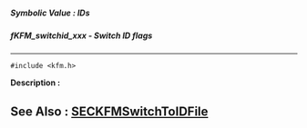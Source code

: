 ##### Symbolic Value : IDs
##### fKFM_switchid_xxx - Switch ID flags
---
```
#include <kfm.h>
```
**Description :**



**See Also :**
[SECKFMSwitchToIDFile](/domino-c-api-docs/reference/Func/SECKFMSwitchToIDFile)
---
